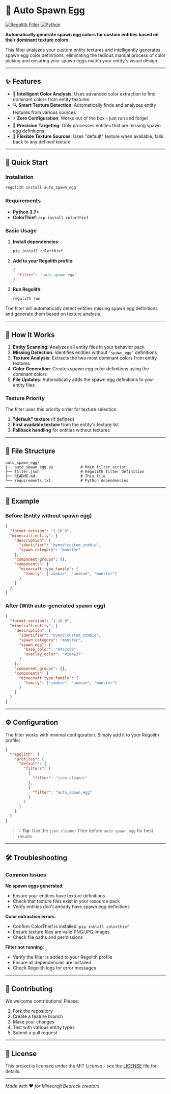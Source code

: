 # 🥚 Auto Spawn Egg

[![Regolith Filter](https://img.shields.io/badge/Regolith-Filter-blue)](https://regolith-mc.github.io/)
[![Python](https://img.shields.io/badge/Python-3.7%2B-brightgreen)](https://python.org)

**Automatically generate spawn egg colors for custom entities based on their dominant texture colors.**

This filter analyzes your custom entity textures and intelligently generates spawn egg color definitions, eliminating the tedious manual process of color picking and ensuring your spawn eggs match your entity's visual design.

---

## ✨ Features

- 🎨 **Intelligent Color Analysis**: Uses advanced color extraction to find dominant colors from entity textures
- 🔍 **Smart Texture Detection**: Automatically finds and analyzes entity textures from various sources
- ⚡ **Zero Configuration**: Works out of the box - just run and forget
- 🎯 **Precision Targeting**: Only processes entities that are missing spawn egg definitions
- 🔄 **Flexible Texture Sources**: Uses "default" texture when available, falls back to any defined texture

---

## 🚀 Quick Start

### Installation
```bash
regolith install auto_spawn_egg
```

### Requirements
- **Python 3.7+**
- **ColorThief**: `pip install colorthief`

### Basic Usage

1. **Install dependencies**:
   ```bash
   pip install colorthief
   ```

2. **Add to your Regolith profile**:
   ```json
   {
     "filter": "auto_spawn_egg"
   }
   ```

3. **Run Regolith**:
   ```bash
   regolith run
   ```

The filter will automatically detect entities missing spawn egg definitions and generate them based on texture analysis.

---

## 🎯 How It Works

1. **Entity Scanning**: Analyzes all entity files in your behavior pack
2. **Missing Detection**: Identifies entities without `"spawn_egg"` definitions
3. **Texture Analysis**: Extracts the two most dominant colors from entity textures
4. **Color Generation**: Creates spawn egg color definitions using the dominant colors
5. **File Updates**: Automatically adds the spawn egg definitions to your entity files

### Texture Priority
The filter uses this priority order for texture selection:
1. **"default" texture** (if defined)
2. **First available texture** from the entity's texture list
3. **Fallback handling** for entities without textures

---

## 📁 File Structure

```
auto_spawn_egg/
├── auto_spawn_egg.py            # Main filter script
├── filter.json                  # Regolith filter definition
├── README.md                    # This file
└── requirements.txt             # Python dependencies
```

---

## 📝 Example

### Before (Entity without spawn egg)
```json
{
  "format_version": "1.16.0",
  "minecraft:entity": {
    "description": {
      "identifier": "mymod:custom_zombie",
      "spawn_category": "monster"
    },
    "component_groups": {},
    "components": {
      "minecraft:type_family": {
        "family": ["zombie", "undead", "monster"]
      }
    }
  }
}
```

### After (With auto-generated spawn egg)
```json
{
  "format_version": "1.16.0",
  "minecraft:entity": {
    "description": {
      "identifier": "mymod:custom_zombie",
      "spawn_category": "monster",
      "spawn_egg": {
        "base_color": "#4a7c59",
        "overlay_color": "#2d4a37"
      }
    },
    "component_groups": {},
    "components": {
      "minecraft:type_family": {
        "family": ["zombie", "undead", "monster"]
      }
    }
  }
}
```

---

## ⚙️ Configuration

The filter works with minimal configuration. Simply add it to your Regolith profile:

```json
{
  "regolith": {
    "profiles": {
      "default": {
        "filters": [
          {
            "filter": "json_cleaner"
          },
          {
            "filter": "auto_spawn_egg"
          }
        ]
      }
    }
  }
}
```

> 💡 **Tip**: Use the `json_cleaner` filter before `auto_spawn_egg` for best results.

---

## 🛠️ Troubleshooting

### Common Issues

**No spawn eggs generated**: 
- Ensure your entities have texture definitions
- Check that texture files exist in your resource pack
- Verify entities don't already have spawn egg definitions

**Color extraction errors**:
- Confirm ColorThief is installed: `pip install colorthief`
- Ensure texture files are valid PNG/JPG images
- Check file paths and permissions

**Filter not running**:
- Verify the filter is added to your Regolith profile
- Ensure all dependencies are installed
- Check Regolith logs for error messages

---

## 🤝 Contributing

We welcome contributions! Please:

1. Fork the repository
2. Create a feature branch
3. Make your changes
4. Test with various entity types
5. Submit a pull request

---

## 📄 License

This project is licensed under the MIT License - see the [LICENSE](../LICENSE) file for details.

---

*Made with ❤️ for Minecraft Bedrock creators*